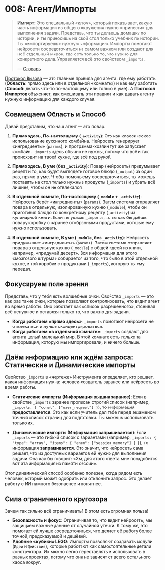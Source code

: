 # 008: Агент/Импорты

> **Импорт:** Это специальный «ключ», который показывает, какую часть информации из общего окружения нужно «принести» для выполнения задачи. Представь, что ты делаешь домашку по истории, и ты приносишь на свой стол только учебник по истории. Ты «импортируешь» нужную информацию. Импорты помогают нейросети сосредоточиться на самом важном или создают для неё отдельный мирок, где есть только то, что нужно для конкретного дела. Управляется всё это свойством `_imports`.
>
> — [Словарь](./000_glossary.md)

[Протокол Вызова](./004_agent_call.md) — это главные правила для агента: где ему работать (**Область**: прямо здесь или в отдельной «комнате») и как ему работать (**Способ**: делать что-то по-настоящему или только в уме). А **Протокол Импортов** объясняет, как смешивать эти правила и как давать агенту нужную информацию для каждого случая.

## Совмещаем Область и Способ

Давай представим, что наш агент — это повар.

1.  **Прямо здесь, По-настоящему (`_activity`)**: Это как классическое использование кухонного комбайна. Нейросеть генерирует «ингредиенты» (`params`), и программа-хозяин тут же запускает комбайн. `_imports` здесь обычно не нужны, потому что всё и так происходит на твоей кухне, где всё под рукой.

2.  **Прямо здесь, В уме (без `_activity`)**: Повар (нейросеть) придумывает рецепт и то, как будет выглядеть готовое блюдо (`_output`) за один раз, прямо в уме. Чтобы помочь ему сосредоточиться, ты можешь поставить на стол только нужные продукты (`_imports`) и убрать всё лишнее, чтобы он не отвлекался.

3.  **В отдельной комнате, По-настоящему (`_module` + `_activity`)**: Нейросеть берёт «ингредиенты» (`params`). Затем система отправляет повара в отдельную, изолированную кухню (`_module`), чтобы он приготовил блюдо по конкретному рецепту (`_activity`) из кулинарной книги. Если ты указал `_imports`, то ты как бы даёшь повару коробку с заранее отобранными продуктами, которые ему нужно использовать.

4.  **В отдельной комнате, В уме (`_module`, без `_activity`)**: Нейросеть придумывает «ингредиенты» (`params`). Затем система отправляет повара в отдельную кухню (`_module`) с общей идеей из книги, например, «придумай десерт». Вся информация для этого «мозгового штурма» собирается из того, что было в этой отдельной кухне, и той коробки с продуктами (`_imports`), которую ты ему передал.

## Фокусируем поле зрения

Представь, что у тебя есть волшебные очки. Свойство `_imports` — это как раз такие очки, которые позволяют контролировать, что видит агент во время работы. Оно работает как «список разрешённого», отсеивая всё ненужное и оставляя только то, что важно для задачи.

- **Когда работаем «прямо здесь»**: `_imports` помогают нейросети не отвлекаться и лучше сконцентрироваться.
- **Когда работаем «в отдельной комнате»**: `_imports` создают для агента целый маленький мир. В этой комнате есть *только* та информация, которую мы импортировали, и ничего больше.

## Даём информацию или ждём запроса: Статические и Динамические импорты

Свойство `_imports` в «чертеже» Инструмента определяет, кто решает, какая информация нужна: человек-создатель заранее или нейросеть во время работы.

- **Статические импорты (Информация выдана заранее)**: Если в свойстве `_imports` заранее прописан строгий список (например, `_imports: { "const": ["user_request"] }`), то информация **предоставляется**. Это как если учитель дал тебе перед экзаменом точный список страниц для подготовки. Ты можешь использовать только их.

- **Динамические импорты (Информация запрашивается)**: Если `_imports` — это гибкий список с вариантами (например, `_imports: { "type": "array", "items": { "enum": ["session_memory"] } }`), то информация **запрашивается**. Это значит, что нейросеть сама решает, что из доступных вариантов ей нужно для выполнения задачи. Она как бы говорит: «Хм, для этого ответа мне понадобится вот эта информация из памяти сессии».

Этот динамический способ особенно полезен, когда рядом есть человек, который может одобрить или отклонить запрос. Это делает работу с ИИ намного безопаснее и понятнее.

## Сила ограниченного кругозора

Зачем так сильно всё ограничивать? В этом есть огромная польза!

- **Безопасность и фокус**: Ограничивая то, что видит нейросеть, мы защищаем важные данные от случайной утечки. К тому же, это помогает ей лучше сосредоточиться, что делает её работу более точной, предсказуемой и дешёвой.
- **Удобные «кубики» LEGO**: Импорты позволяют создавать модули (`Идеи` и `Действия`), которые работают как самостоятельные детали конструктора. Их можно легко переставлять и использовать в разных проектах, потому что они не зависят от всего остального хаоса вокруг.